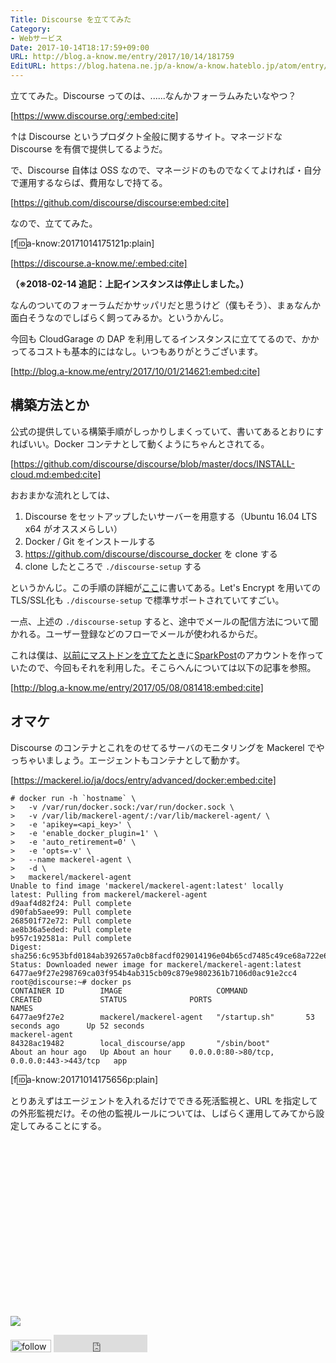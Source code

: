 ```yaml
---
Title: Discourse を立ててみた
Category:
- Webサービス
Date: 2017-10-14T18:17:59+09:00
URL: http://blog.a-know.me/entry/2017/10/14/181759
EditURL: https://blog.hatena.ne.jp/a-know/a-know.hateblo.jp/atom/entry/8599973812307833732
---
```


立ててみた。Discourse ってのは、......なんかフォーラムみたいなやつ？



[https://www.discourse.org/:embed:cite]



↑は Discourse というプロダクト全般に関するサイト。マネージドな Discourse を有償で提供してるようだ。


で、Discourse 自体は OSS なので、マネージドのものでなくてよければ・自分で運用するならば、費用なしで持てる。




[https://github.com/discourse/discourse:embed:cite]




<!-- more -->




なので、立ててみた。



[f:id:a-know:20171014175121p:plain]


[https://discourse.a-know.me/:embed:cite]


<b>（※2018-02-14 追記：上記インスタンスは停止しました。）</b>


なんのついてのフォーラムだかサッパリだと思うけど（僕もそう）、まぁなんか面白そうなのでしばらく飼ってみるか。というかんじ。


今回も CloudGarage の DAP を利用してるインスタンスに立ててるので、かかってるコストも基本的にはなし。いつもありがとうございます。




[http://blog.a-know.me/entry/2017/10/01/214621:embed:cite]




## 構築方法とか
公式の提供している構築手順がしっかりしまくっていて、書いてあるとおりにすればいい。Docker コンテナとして動くようにちゃんとされてる。



[https://github.com/discourse/discourse/blob/master/docs/INSTALL-cloud.md:embed:cite]



おおまかな流れとしては、

1. Discourse をセットアップしたいサーバーを用意する（Ubuntu 16.04 LTS x64 がオススメらしい）
2. Docker / Git をインストールする
3. https://github.com/discourse/discourse_docker を clone する
4. clone したところで `./discourse-setup` する

というかんじ。この手順の詳細が[ここ](https://github.com/discourse/discourse/blob/master/docs/INSTALL-cloud.md)に書いてある。Let's Encrypt を用いての TLS/SSL化も `./discourse-setup` で標準サポートされていてすごい。


一点、上述の `./discourse-setup` すると、途中でメールの配信方法について聞かれる。ユーザー登録などのフローでメールが使われるからだ。


これは僕は、[以前にマストドンを立てたとき](http://blog.a-know.me/entry/2017/05/08/081418)に[SparkPost](https://www.sparkpost.com/)のアカウントを作っていたので、今回もそれを利用した。そこらへんについては以下の記事を参照。




[http://blog.a-know.me/entry/2017/05/08/081418:embed:cite]




## オマケ
Discourse のコンテナとこれをのせてるサーバのモニタリングを Mackerel でやっちゃいましょう。エージェントもコンテナとして動かす。


[https://mackerel.io/ja/docs/entry/advanced/docker:embed:cite]



```
# docker run -h `hostname` \
>   -v /var/run/docker.sock:/var/run/docker.sock \
>   -v /var/lib/mackerel-agent/:/var/lib/mackerel-agent/ \
>   -e 'apikey=<api_key>' \
>   -e 'enable_docker_plugin=1' \
>   -e 'auto_retirement=0' \
>   -e 'opts=-v' \
>   --name mackerel-agent \
>   -d \
>   mackerel/mackerel-agent
Unable to find image 'mackerel/mackerel-agent:latest' locally
latest: Pulling from mackerel/mackerel-agent
d9aaf4d82f24: Pull complete 
d90fab5aee99: Pull complete 
268501f72e72: Pull complete 
ae8b36a5eded: Pull complete 
b957c192581a: Pull complete 
Digest: sha256:6c953bfd0184ab392657a0cb8facdf029014196e04b65cd7485c49ce68a722e6
Status: Downloaded newer image for mackerel/mackerel-agent:latest
6477ae9f27e298769ca03f954b4ab315cb09c879e9802361b7106d0ac91e2cc4
root@discourse:~# docker ps
CONTAINER ID        IMAGE                     COMMAND             CREATED             STATUS              PORTS                                      NAMES
6477ae9f27e2        mackerel/mackerel-agent   "/startup.sh"       53 seconds ago      Up 52 seconds                                                  mackerel-agent
84328ac19482        local_discourse/app       "/sbin/boot"        About an hour ago   Up About an hour    0.0.0.0:80->80/tcp, 0.0.0.0:443->443/tcp   app
```


[f:id:a-know:20171014175656p:plain]


とりあえずはエージェントを入れるだけでできる死活監視と、URL を指定しての外形監視だけ。その他の監視ルールについては、しばらく運用してみてから設定してみることにする。

<div>
<br>
<script async src="//pagead2.googlesyndication.com/pagead/js/adsbygoogle.js"></script>
<!-- article-bottom2 -->
<ins class="adsbygoogle"
     style="display:inline-block;width:300px;height:250px"
     data-ad-client="ca-pub-3463034538369189"
     data-ad-slot="5274552934"></ins>
<script>
(adsbygoogle = window.adsbygoogle || []).push({});
</script>

<a href="http://bit.ly/grass-graph" target='blank' rel="nofollow"><img src="https://cdn-ak.f.st-hatena.com/images/fotolife/a/a-know/20170405/20170405220342.png"></a>
<br>
</div>

<div>
<a href='http://cloud.feedly.com/#subscription%2Ffeed%2Fhttp%3A%2F%2Fblog.a-know.me%2Ffeed'  target='blank'><img id='feedlyFollow' src='http://s3.feedly.com/img/follows/feedly-follow-rectangle-volume-small_2x.png' alt='follow us in feedly' width='65' height='20'></a>



<iframe src="http://blog.hatena.ne.jp/a-know/a-know.hateblo.jp/subscribe/iframe" allowtransparency="true" frameborder="0" scrolling="no" width="150" height="28"></iframe>
</div>
